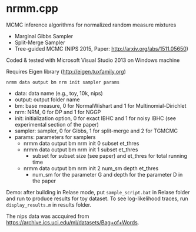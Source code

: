 # nrmm.cpp
MCMC inference algorithms for normalized random measure mixtures 
- Marginal Gibbs Sampler
- Split-Merge Sampler
- Tree-guided MCMC (NIPS 2015, Paper: http://arxiv.org/abs/1511.05650)

Coded & tested with Microsoft Visual Studio 2013 on Windows machine

Requires Eigen library (http://eigen.tuxfamily.org)

`nrmm data output bm nrm init sampler params`

- data: data name (e.g., toy, 10k, nips)
- output: output folder name 
- bm: base measure, 0 for NormalWishart and 1 for Multinomial-Dirichlet
- nrm: NRM, 0 for DP and 1 for NGGP
- init: initialization option, 0 for exact IBHC and 1 for noisy IBHC (see experimental section of the paper)
- sampler: sampler, 0 for Gibbs, 1 for split-merge and 2 for TGMCMC
- params: parameters for samplers
  * nrmm data output bm nrm init 0 subset et_thres
  * nrmm data output bm nrm init 1 subset et_thres
    * subset for subset size (see paper) and et_thres for total running time
  * nrmm data output bm nrm init 2 num_sm depth et_thres
    * num_sm for the parameter G and depth for the parameter D in the paper
 
Demo: after building in Relase mode, put `sample_script.bat` in Relase folder and run to produce results for toy dataset.
To see log-likelihood traces, run `display_results.m` in results folder.

The nips data was accquired from https://archive.ics.uci.edu/ml/datasets/Bag+of+Words.
